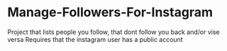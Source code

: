 # Manage-Followers-For-Instagram
Project that lists people you follow, that dont follow you back and/or vise versa
Requires that the instagram user has a public account
